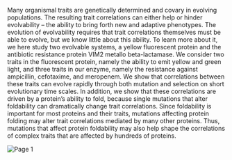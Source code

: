 Many organismal traits are genetically determined and covary in evolving populations. The resulting trait correlations can either help or hinder evolvability – the ability to bring forth new and adaptive phenotypes. The evolution of evolvability requires that trait correlations themselves must be able to evolve, but we know little about this ability. To learn more about it, we here study two evolvable systems, a yellow fluorescent protein and the antibiotic resistance protein VIM2 metallo beta-lactamase.  We consider two traits in the fluorescent protein, namely the ability to emit yellow and green light, and three traits in our enzyme, namely the resistance against ampicillin, cefotaxime, and meropenem. We show that correlations between these traits can evolve rapidly through both mutation and selection on short evolutionary time scales. In addition, we show that these correlations are driven by a protein’s ability to fold, because single mutations that alter foldability can dramatically change trait correlations. Since foldability is important for most proteins and their traits, mutations affecting protein folding may alter trait correlations mediated by many other proteins. Thus, mutations that affect protein foldability may also help shape the correlations of complex traits that are affected by hundreds of proteins.

![Page 1](https://github.com/dasmeh/Trait_correlation/assets/6492012/f7f68e1d-8f51-439c-9012-b4ae8019a941)
